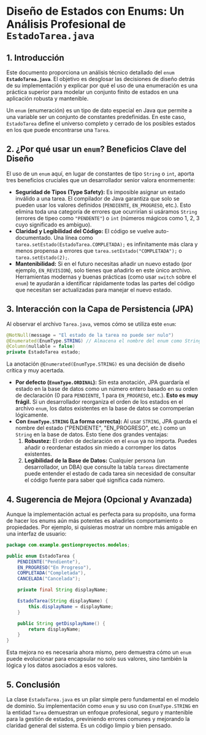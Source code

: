 # **Diseño de Estados con Enums: Un Análisis Profesional de `EstadoTarea.java`**

## **1. Introducción**

Este documento proporciona un análisis técnico detallado del `enum` **`EstadoTarea.java`**. El objetivo es desglosar las decisiones de diseño detrás de su implementación y explicar por qué el uso de una enumeración es una práctica superior para modelar un conjunto finito de estados en una aplicación robusta y mantenible.

Un `enum` (enumeración) es un tipo de dato especial en Java que permite a una variable ser un conjunto de constantes predefinidas. En este caso, `EstadoTarea` define el universo completo y cerrado de los posibles estados en los que puede encontrarse una `Tarea`.

## **2. ¿Por qué usar un `enum`? Beneficios Clave del Diseño**

El uso de un `enum` aquí, en lugar de constantes de tipo `String` o `int`, aporta tres beneficios cruciales que un desarrollador senior valora enormemente:

- **Seguridad de Tipos (Type Safety):** Es imposible asignar un estado inválido a una tarea. El compilador de Java garantiza que solo se pueden usar los valores definidos (`PENDIENTE`, `EN_PROGRESO`, etc.). Esto elimina toda una categoría de errores que ocurrirían si usáramos `String` (errores de tipeo como `"PENDENTE"`) o `int` (números mágicos como 1, 2, 3 cuyo significado es ambiguo).
- **Claridad y Legibilidad del Código:** El código se vuelve auto-documentado. Una línea como `tarea.setEstado(EstadoTarea.COMPLETADA);` es infinitamente más clara y menos propensa a errores que `tarea.setEstado("COMPLETADA");` o `tarea.setEstado(2);`.
- **Mantenibilidad:** Si en el futuro necesitas añadir un nuevo estado (por ejemplo, `EN_REVISION`), solo tienes que añadirlo en este único archivo. Herramientas modernas y buenas prácticas (como usar `switch` sobre el `enum`) te ayudarán a identificar rápidamente todas las partes del código que necesitan ser actualizadas para manejar el nuevo estado.

## **3. Interacción con la Capa de Persistencia (JPA)**

Al observar el archivo `Tarea.java`, vemos cómo se utiliza este `enum`:

```java
@NotNull(message = "El estado de la tarea no puede ser nulo")
@Enumerated(EnumType.STRING) // Almacena el nombre del enum como String en BD
@Column(nullable = false)
private EstadoTarea estado;

```

La anotación `@Enumerated(EnumType.STRING)` es una decisión de diseño crítica y muy acertada.

- **Por defecto (`EnumType.ORDINAL`):** Sin esta anotación, JPA guardaría el estado en la base de datos como un número entero basado en su orden de declaración (0 para `PENDIENTE`, 1 para `EN_PROGRESO`, etc.). **Esto es muy frágil.** Si un desarrollador reorganiza el orden de los estados en el archivo `enum`, los datos existentes en la base de datos se corromperían lógicamente.
- **Con `EnumType.STRING` (La forma correcta):** Al usar `STRING`, JPA guarda el nombre del estado ("PENDIENTE", "EN_PROGRESO", etc.) como un `String` en la base de datos. Esto tiene dos grandes ventajas:
    1. **Robustez:** El orden de declaración en el `enum` ya no importa. Puedes añadir o reordenar estados sin miedo a corromper los datos existentes.
    2. **Legibilidad de la Base de Datos:** Cualquier persona (un desarrollador, un DBA) que consulte la tabla `tareas` directamente puede entender el estado de cada tarea sin necesidad de consultar el código fuente para saber qué significa cada número.

## **4. Sugerencia de Mejora (Opcional y Avanzada)**

Aunque la implementación actual es perfecta para su propósito, una forma de hacer los enums aún más potentes es añadirles comportamiento o propiedades. Por ejemplo, si quisieras mostrar un nombre más amigable en una interfaz de usuario:

```java
package com.example.gestionproyectos.modelos;

public enum EstadoTarea {
    PENDIENTE("Pendiente"),
    EN_PROGRESO("En Progreso"),
    COMPLETADA("Completada"),
    CANCELADA("Cancelada");

    private final String displayName;

    EstadoTarea(String displayName) {
        this.displayName = displayName;
    }

    public String getDisplayName() {
        return displayName;
    }
}

```

Esta mejora no es necesaria ahora mismo, pero demuestra cómo un `enum` puede evolucionar para encapsular no solo sus valores, sino también la lógica y los datos asociados a esos valores.

## **5. Conclusión**

La clase `EstadoTarea.java` es un pilar simple pero fundamental en el modelo de dominio. Su implementación como `enum` y su uso con `EnumType.STRING` en la entidad `Tarea` demuestran un enfoque profesional, seguro y mantenible para la gestión de estados, previniendo errores comunes y mejorando la claridad general del sistema. Es un código limpio y bien pensado.